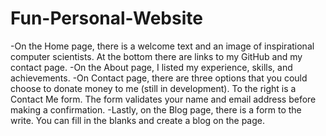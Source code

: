 # Fun-Personal-Website

-On the Home page, there is a welcome text and an image of inspirational computer scientists. At the bottom there are links to my GitHub and my contact page. 
-On the About page, I listed my experience, skills, and achievements. 
-On Contact page, there are three options that you could choose to donate money to me (still in development). To the right is a Contact Me form. The form validates your name and email address before making a confirmation. 
-Lastly, on the Blog page, there is a form to the write. You can fill in the blanks and create a blog on the page.
